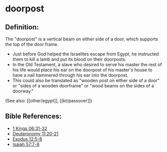 # doorpost #

## Definition: ##

The "doorpost" is a vertical beam on either side of a door, which supports the top of the door frame.

* Just before God helped the Israelites escape from Egypt, he instructed them to kill a lamb and put its blood on their doorposts.
* In the Old Testament, a slave who desired to serve his master the rest of his life would place his ear on the doorpost of his master's house to have a nail hammered through his ear into the doorpost.
* This could also be translated as "wooden post on either side of a door" or "sides of a wooden doorframe" or "wood beams on the sides of a doorway."

(See also: [[other/egypt]], [[kt/passover]])

## Bible References: ##

* [1 Kings 06:31-32](en/tn/1ki/help/06/31)
* [Deuteronomy 11:20-21](en/tn/deu/help/11/20)
* [Exodus 12:5-8](en/tn/exo/help/12/05)
* [Isaiah 57:7-8](en/tn/isa/help/57/07)